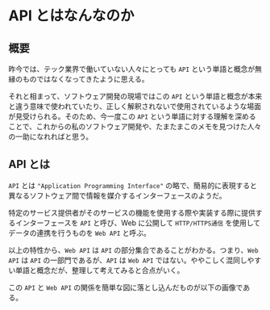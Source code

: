 # API とはなんなのか

## 概要

昨今では、テック業界で働いていない人々にとっても `API` という単語と概念が無縁のものではなくなってきたように思える。

それと相まって、ソフトウェア開発の現場ではこの `API` という単語と概念が本来と違う意味で使われていたり、正しく解釈されないで使用されているような場面が見受けられる。そのため、今一度この `API` という単語に対する理解を深めることで、これからの私のソフトウェア開発や、たまたまこのメモを見つけた人々の一助になれればと思う。

## API とは

`API` とは `"Application Programming Interface"` の略で、簡易的に表現すると異なるソフトウェア間で情報を媒介するインターフェースのようだ。

特定のサービス提供者がそのサービスの機能を使用する際や実装する際に提供するインターフェースを `API` と呼び、Web に公開して `HTTP/HTTPS通信` を使用してデータの連携を行うものを `Web API` と呼ぶ。

以上の特性から、`Web API` は `API` の部分集合であることがわかる。つまり、`Web API` は `API` の一部門であるが、`API` は `Web API` ではない。ややこしく混同しやすい単語と概念だが、整理して考えてみると合点がいく。

この `API` と `Web API` の関係を簡単な図に落とし込んだものが以下の画像である。
